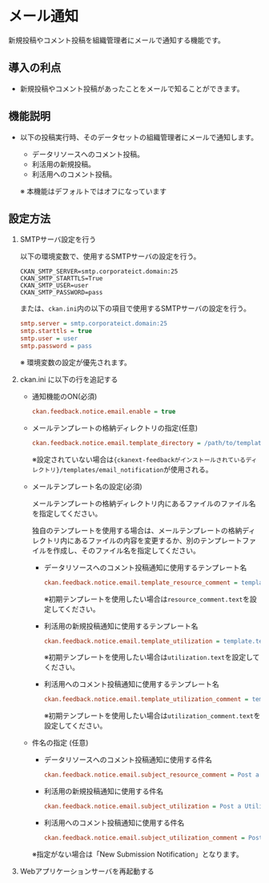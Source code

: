 # メール通知

新規投稿やコメント投稿を組織管理者にメールで通知する機能です。

## 導入の利点

* 新規投稿やコメント投稿があったことをメールで知ることができます。

## 機能説明

* 以下の投稿実行時、そのデータセットの組織管理者にメールで通知します。
    * データリソースへのコメント投稿。
    * 利活用の新規投稿。
    * 利活用へのコメント投稿。

    ※ 本機能はデフォルトではオフになっています

## 設定方法

1. SMTPサーバ設定を行う

    以下の環境変数で、使用するSMTPサーバの設定を行う。

    ```
    CKAN_SMTP_SERVER=smtp.corporateict.domain:25
    CKAN_SMTP_STARTTLS=True
    CKAN_SMTP_USER=user
    CKAN_SMTP_PASSWORD=pass
    ```

    または、`ckan.ini`内の以下の項目で使用するSMTPサーバの設定を行う。  

    ```ini
    smtp.server = smtp.corporateict.domain:25
    smtp.starttls = true
    smtp.user = user
    smtp.password = pass
    ```
    
    ※ 環境変数の設定が優先されます。

2. ckan.ini に以下の行を追記する

    * 通知機能のON(必須)

        ```ini
        ckan.feedback.notice.email.enable = true
        ```

    * メールテンプレートの格納ディレクトリの指定(任意)

        ```ini
        ckan.feedback.notice.email.template_directory = /path/to/template_dir
        ```

        ※設定されていない場合は`{ckanext-feedbackがインストールされているディレクトリ}/templates/email_notification`が使用される。

    * メールテンプレート名の設定(必須)  

        メールテンプレートの格納ディレクトリ内にあるファイルのファイル名を指定してください。  
        
        独自のテンプレートを使用する場合は、メールテンプレートの格納ディレクトリ内にあるファイルの内容を変更するか、別のテンプレートファイルを作成し、そのファイル名を指定してください。

        * データリソースへのコメント投稿通知に使用するテンプレート名

            ```ini
            ckan.feedback.notice.email.template_resource_comment = template.text
            ```

            ※初期テンプレートを使用したい場合は`resource_comment.text`を設定してください。

        * 利活用の新規投稿通知に使用するテンプレート名

            ```ini
            ckan.feedback.notice.email.template_utilization = template.text
            ```

            ※初期テンプレートを使用したい場合は`utilization.text`を設定してください。

        * 利活用へのコメント投稿通知に使用するテンプレート名

            ```ini
            ckan.feedback.notice.email.template_utilization_comment = template.text
            ```

            ※初期テンプレートを使用したい場合は`utilization_comment.text`を設定してください。

    * 件名の指定 (任意)

        * データリソースへのコメント投稿通知に使用する件名

            ```ini
            ckan.feedback.notice.email.subject_resource_comment = Post a Resource comment
            ```

        * 利活用の新規投稿通知に使用する件名

            ```ini
            ckan.feedback.notice.email.subject_utilization = Post a Utilization
            ```

        * 利活用へのコメント投稿通知に使用する件名

            ```ini
            ckan.feedback.notice.email.subject_utilization_comment = Post a Utilization comment
            ```

        ※指定がない場合は「New Submission Notification」となります。

3. Webアプリケーションサーバを再起動する
